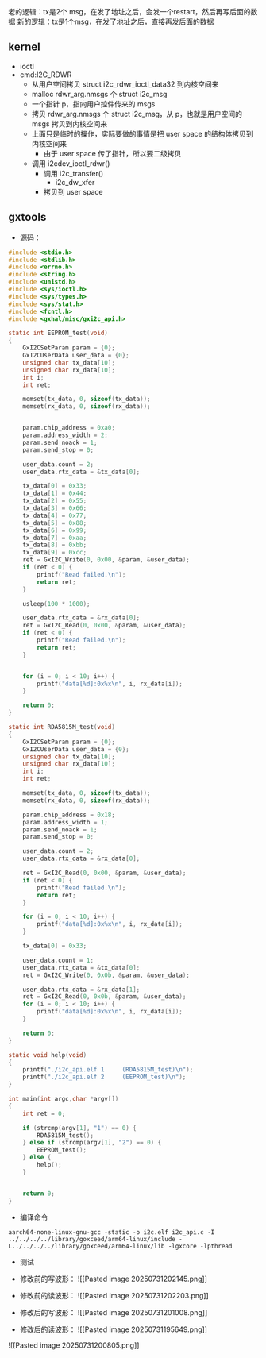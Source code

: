 
老的逻辑：tx是2个 msg，在发了地址之后，会发一个restart，然后再写后面的数据
新的逻辑：tx是1个msg，在发了地址之后，直接再发后面的数据

## kernel

- ioctl
- cmd:I2C_RDWR
	- 从用户空间拷贝 struct i2c_rdwr_ioctl_data32 到内核空间来
	- malloc rdwr_arg.nmsgs 个 struct i2c_msg
	- 一个指针 p，指向用户控件传来的 msgs
	- 拷贝 rdwr_arg.nmsgs 个 struct i2c_msg，从 p，也就是用户空间的 msgs 拷贝到内核空间来 
	- 上面只是临时的操作，实际要做的事情是把 user space 的结构体拷贝到内核空间来
		- 由于 user space 传了指针，所以要二级拷贝
	- 调用 i2cdev_ioctl_rdwr()
		- 调用 i2c_transfer()
			- i2c_dw_xfer
		- 拷贝到 user space


## gxtools
- 源码：
```c
#include <stdio.h>
#include <stdlib.h>
#include <errno.h>
#include <string.h>
#include <unistd.h>
#include <sys/ioctl.h>
#include <sys/types.h>
#include <sys/stat.h>
#include <fcntl.h>
#include <gxhal/misc/gxi2c_api.h>

static int EEPROM_test(void)
{
	GxI2CSetParam param = {0};
	GxI2CUserData user_data = {0};
	unsigned char tx_data[10];
	unsigned char rx_data[10];
	int i;
	int ret;

	memset(tx_data, 0, sizeof(tx_data));
	memset(rx_data, 0, sizeof(rx_data));


	param.chip_address = 0xa0;
	param.address_width = 2;
	param.send_noack = 1;
	param.send_stop = 0;

	user_data.count = 2;
	user_data.rtx_data = &tx_data[0];

	tx_data[0] = 0x33;
	tx_data[1] = 0x44;
	tx_data[2] = 0x55;
	tx_data[3] = 0x66;
	tx_data[4] = 0x77;
	tx_data[5] = 0x88;
	tx_data[6] = 0x99;
	tx_data[7] = 0xaa;
	tx_data[8] = 0xbb;
	tx_data[9] = 0xcc;
	ret = GxI2C_Write(0, 0x00, &param, &user_data);
	if (ret < 0) {
		printf("Read failed.\n");
		return ret;
	}

	usleep(100 * 1000);

	user_data.rtx_data = &rx_data[0];
	ret = GxI2C_Read(0, 0x00, &param, &user_data);
	if (ret < 0) {
		printf("Read failed.\n");
		return ret;
	}


	for (i = 0; i < 10; i++) {
		printf("data[%d]:0x%x\n", i, rx_data[i]);
	}

	return 0;
}

static int RDA5815M_test(void)
{
	GxI2CSetParam param = {0};
	GxI2CUserData user_data = {0};
	unsigned char tx_data[10];
	unsigned char rx_data[10];
	int i;
	int ret;

	memset(tx_data, 0, sizeof(tx_data));
	memset(rx_data, 0, sizeof(rx_data));

	param.chip_address = 0x18;
	param.address_width = 1;
	param.send_noack = 1;
	param.send_stop = 0;

	user_data.count = 2;
	user_data.rtx_data = &rx_data[0];

	ret = GxI2C_Read(0, 0x00, &param, &user_data);
	if (ret < 0) {
		printf("Read failed.\n");
		return ret;
	}

	for (i = 0; i < 10; i++) {
		printf("data[%d]:0x%x\n", i, rx_data[i]);
	}

	tx_data[0] = 0x33;

	user_data.count = 1;
	user_data.rtx_data = &tx_data[0];
	ret = GxI2C_Write(0, 0x0b, &param, &user_data);

	user_data.rtx_data = &rx_data[1];
	ret = GxI2C_Read(0, 0x0b, &param, &user_data);
	for (i = 0; i < 10; i++) {
		printf("data[%d]:0x%x\n", i, rx_data[i]);
	}

	return 0;
}

static void help(void)
{
	printf("./i2c_api.elf 1     (RDA5815M_test)\n");
	printf("./i2c_api.elf 2     (EEPROM_test)\n");
}

int main(int argc,char *argv[])
{
	int ret = 0;

	if (strcmp(argv[1], "1") == 0) {
		RDA5815M_test();
	} else if (strcmp(argv[1], "2") == 0) {
		EEPROM_test();
	} else {
		help();
	}


	return 0;
}
```
- 编译命令
```shell
aarch64-none-linux-gnu-gcc -static -o i2c.elf i2c_api.c -I ../../../../library/goxceed/arm64-linux/include -L../../../../library/goxceed/arm64-linux/lib -lgxcore -lpthread
```


- 测试
- 修改前的写波形：
![[Pasted image 20250731202145.png]]
- 修改前的读波形：
![[Pasted image 20250731202203.png]]




- 修改后的写波形：
![[Pasted image 20250731201008.png]]






- 修改后的读波形：
![[Pasted image 20250731195649.png]]

![[Pasted image 20250731200805.png]]
